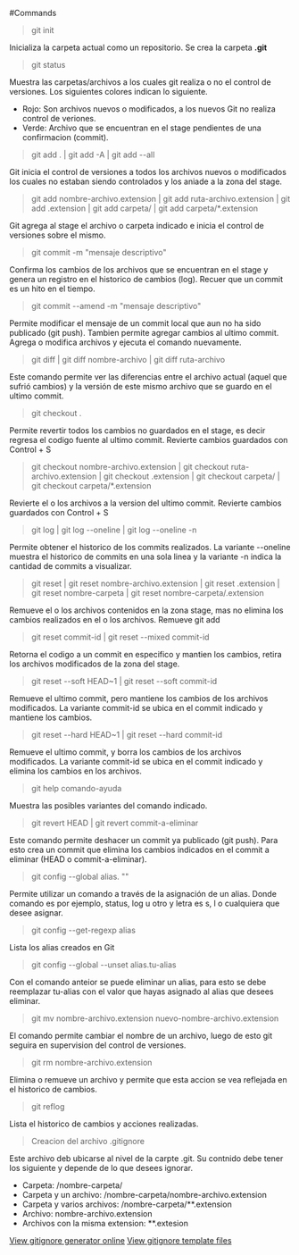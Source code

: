 #Commands

>git init 

Inicializa la carpeta actual como un repositorio. Se crea la carpeta **.git**

>git status

Muestra las carpetas/archivos a los cuales git realiza o no el control de versiones. Los siguientes colores indican lo siguiente.
- Rojo: Son archivos nuevos o modificados, a los nuevos Git no realiza control de veriones.
- Verde: Archivo que se encuentran en el stage pendientes de una confirmacion (commit).

> git add . | git add -A | git add --all

Git inicia el control de versiones a todos los archivos nuevos o modificados los cuales no estaban siendo controlados y los aniade a la zona del stage.

> git add nombre-archivo.extension | git add ruta-archivo.extension | git add .extension | git add carpeta/ | git add carpeta/*.extension

Git agrega al stage el archivo o carpeta indicado e inicia el control de versiones sobre el mismo.

>git commit -m "mensaje descriptivo"

Confirma los cambios de los archivos que se encuentran en el stage y genera un registro en el historico de cambios (log). Recuer que un commit es un hito en el tiempo.

>git commit --amend -m "mensaje descriptivo"

Permite modificar el mensaje de un commit local que aun no ha sido publicado (git push). Tambien permite agregar cambios al ultimo commit. Agrega o modifica archivos y ejecuta el comando nuevamente.

>git diff | git diff nombre-archivo | git diff ruta-archivo

Este comando permite ver las diferencias entre el archivo actual (aquel que sufrió cambios) y la versión de este mismo archivo que se guardo en el ultimo commit.

>git checkout .

Permite revertir todos los cambios no guardados en el stage, es decir regresa el codigo fuente al ultimo commit.
Revierte cambios guardados con Control + S

>git checkout nombre-archivo.extension | git checkout ruta-archivo.extension | git checkout .extension | git checkout carpeta/ | git checkout carpeta/*.extension

Revierte el o los archivos a la version del ultimo commit.
Revierte cambios guardados con Control + S

>git log | git log --oneline | git log --oneline -n

Permite obtener el historico de los commits realizados. La variante --oneline muestra el historico de commits en una sola linea y la variante -n indica la cantidad de commits a visualizar.

>git reset | git reset nombre-archivo.extension | git reset .extension | git reset nombre-carpeta | git reset nombre-carpeta/.extension

Remueve el o los archivos contenidos en la zona stage, mas no elimina los cambios realizados en el o los archivos.
Remueve git add

>git reset commit-id | git reset --mixed commit-id

Retorna el codigo a un commit en especifico y mantien los cambios, retira los archivos modificados de la zona del stage.

>git reset --soft HEAD~1 | git reset --soft commit-id

Remueve el ultimo commit, pero mantiene los cambios de los archivos modificados. La variante commit-id se ubica en el commit indicado y mantiene los cambios.

>git reset --hard HEAD~1 | git reset --hard commit-id

Remueve el ultimo commit, y borra los cambios de los archivos modificados. La variante commit-id se ubica en el commit indicado y elimina los cambios en los archivos.

>git help comando-ayuda

Muestra las posibles variantes del comando indicado.

> git revert HEAD | git revert commit-a-eliminar

Este comando permite deshacer un commit ya publicado (git push). Para esto crea un commit que elimina los cambios indicados en el commit a eliminar (HEAD o commit-a-eliminar).

>git config --global alias.<letra> "<comando>" 

Permite utilizar un comando a través de la asignación de un alias. Donde comando es por ejemplo, status, log u otro y letra es s, l o cualquiera que desee asignar. 

>git config --get-regexp alias

Lista los alias creados en Git

>git config --global --unset alias.tu-alias

Con el comando anteior se puede eliminar un alias, para esto se debe reemplazar tu-alias con el valor que hayas asignado al alias que desees eliminar.

>git mv nombre-archivo.extension nuevo-nombre-archivo.extension

El comando permite cambiar el nombre de un archivo, luego de esto git seguira en supervision del control de versiones.

>git rm nombre-archivo.extension

Elimina o remueve un archivo y permite que esta accion se vea reflejada en el historico de cambios.

>git reflog

Lista el historico de cambios y acciones realizadas.

>Creacion del archivo .gitignore

Este archivo deb ubicarse al nivel de la carpte .git. Su contnido debe tener los siguiente y depende de lo que desees ignorar.

- Carpeta: /nombre-carpeta/
- Carpeta y un archivo: /nombre-carpeta/nombre-archivo.extension
- Carpeta y varios archivos: /nombre-carpeta/**.extension
- Archivo: nombre-archivo.extension
- Archivos con la misma extension: **.extesion

[View gitignore generator online](https://www.toptal.com/developers/gitignore)
[View gitignore template files](https://github.com/github/gitignore)